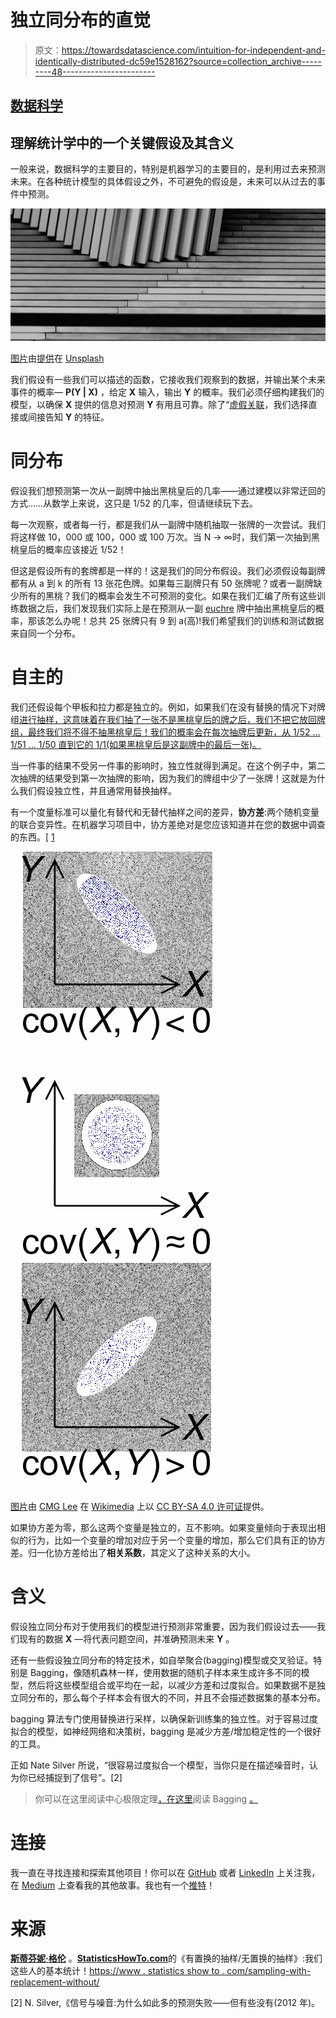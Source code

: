 # 独立同分布的直觉

> 原文：<https://towardsdatascience.com/intuition-for-independent-and-identically-distributed-dc59e1528162?source=collection_archive---------48----------------------->

## [数据科学](https://towardsdatascience.com/data-science/home)

## 理解统计学中的一个关键假设及其含义

一般来说，数据科学的主要目的，特别是机器学习的主要目的，是利用过去来预测未来。在各种统计模型的具体假设之外，不可避免的假设是，未来可以从过去的事件中预测。

![](img/9b79be50105b51355d2b950488f8b330.png)

[图片](https://unsplash.com/photos/QrA26jc8szY)由[提供](https://unsplash.com/@ary_attab)在 [Unsplash](https://unsplash.com/)

我们假设有一些我们可以描述的函数，它接收我们观察到的数据，并输出某个未来事件的概率— **P(Y | X)** ，给定 **X** 输入，输出 **Y** 的概率。我们必须仔细构建我们的模型，以确保 **X** 提供的信息对预测 **Y** 有用且可靠。除了“[虚假关联](https://www.tylervigen.com/spurious-correlations)，我们选择直接或间接告知 **Y** 的特征。

# 同分布

假设我们想预测第一次从一副牌中抽出黑桃皇后的几率——通过建模以非常迂回的方式……从数学上来说，这只是 1/52 的几率，但请继续玩下去。

每一次观察，或者每一行，都是我们从一副牌中随机抽取一张牌的一次尝试。我们将这样做 10，000 或 100，000 或 100 万次。当 N → ∞时，我们第一次抽到黑桃皇后的概率应该接近 1/52！

但这是假设所有的套牌都是一样的！这是我们的同分布假设。我们必须假设每副牌都有从 a 到 k 的所有 13 张花色牌。如果每三副牌只有 50 张牌呢？或者一副牌缺少所有的黑桃？我们的概率会发生不可预测的变化。如果在我们汇编了所有这些训练数据之后，我们发现我们实际上是在预测从一副 [euchre](https://en.wikipedia.org/wiki/Euchre) 牌中抽出黑桃皇后的概率，那该怎么办呢！总共 25 张牌只有 9 到 a(高)!我们希望我们的训练和测试数据来自同一个分布。

# 自主的

我们还假设每个甲板和拉力都是独立的。例如，如果我们在没有替换的情况下对牌组[进行抽样，这意味着在我们抽了一张不是黑桃皇后的牌之后，我们不把它放回牌组，最终我们将不得不抽黑桃皇后！我们的概率会在每次抽牌后更新，从 1/52 … 1/51 … 1/50 直到它的 1/1(如果黑桃皇后是这副牌中的最后一张)。](https://www.statisticshowto.com/sampling-with-replacement-without/)

当一件事的结果不受另一件事的影响时，独立性就得到满足。在这个例子中，第二次抽牌的结果受到第一次抽牌的影响，因为我们的牌组中少了一张牌！这就是为什么我们假设独立性，并且通常用替换抽样。

有一个度量标准可以量化有替代和无替代抽样之间的差异，**协方差**:两个随机变量的联合变异性。在机器学习项目中，协方差绝对是您应该知道并在您的数据中调查的东西。[ [1](https://www.statisticshowto.com/sampling-with-replacement-without/)

![](img/627939bddacad34cce6ec5a2110595e0.png)

[图片](https://en.wikipedia.org/wiki/File:Covariance_trends.svg)由 [CMG Lee](https://commons.wikimedia.org/wiki/User:Cmglee) 在 [Wikimedia](https://commons.wikimedia.org/wiki/Main_Page) 上以 [CC BY-SA 4.0 许可证](https://creativecommons.org/licenses/by-sa/4.0/deed.en)提供。

如果协方差为零，那么这两个变量是独立的，互不影响。如果变量倾向于表现出相似的行为，比如一个变量的增加对应于另一个变量的增加，那么它们具有正的协方差。归一化协方差给出了**相关系数**，其定义了这种关系的大小。

# 含义

假设独立同分布对于使用我们的模型进行预测非常重要，因为我们假设过去——我们现有的数据 **X** —将代表问题空间，并准确预测未来 **Y** 。

还有一些假设独立同分布的特定技术，如自举聚合(bagging)模型或交叉验证。特别是 Bagging，像随机森林一样，使用数据的随机子样本来生成许多不同的模型，然后将这些模型组合或平均在一起，以减少方差和过度拟合。如果数据不是独立同分布的，那么每个子样本会有很大的不同，并且不会描述数据集的基本分布。

bagging 算法专门使用替换进行采样，以确保新训练集的独立性。对于容易过度拟合的模型，如神经网络和决策树，bagging 是减少方差/增加稳定性的一个很好的工具。

正如 Nate Silver 所说，“很容易过度拟合一个模型，当你只是在描述噪音时，认为你已经捕捉到了信号”。[2]

> 你可以在这里阅读中心极限定理[，在这里](https://en.wikipedia.org/wiki/Central_limit_theorem)阅读 Bagging [。](https://en.wikipedia.org/wiki/Bootstrap_aggregating)

# 连接

我一直在寻找连接和探索其他项目！你可以在 [GitHub](https://github.com/ArenCarpenter) 或者 [LinkedIn](https://www.linkedin.com/in/aren-carpenter/) 上关注我，在 [Medium](https://arencarpenter.medium.com/) 上查看我的其他故事。我也有一个[推特](https://twitter.com/ArenCarpenter)！

# 来源

[**斯蒂芬妮·格伦**](https://www.statisticshowto.com/contact/) 。[**StatisticsHowTo.com**](https://www.statisticshowto.com/)的《有置换的抽样/无置换的抽样》:我们这些人的基本统计！[https://www . statistics show to . com/sampling-with-replacement-without/](https://www.statisticshowto.com/sampling-with-replacement-without/)

[2] N. Silver,《信号与噪音:为什么如此多的预测失败——但有些没有(2012 年)。